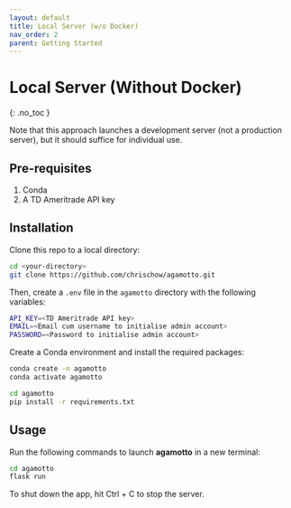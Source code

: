 ```yaml
---
layout: default
title: Local Server (w/o Docker)
nav_order: 2
parent: Getting Started
---
```


# Local Server (Without Docker)
{: .no_toc }

Note that this approach launches a development server (not a production server), but it should suffice for individual use.

## Pre-requisites

1. Conda
2. A TD Ameritrade API key

## Installation
Clone this repo to a local directory:

```bash
cd <your-directory>
git clone https://github.com/chrischow/agamotto.git
```

Then, create a `.env` file in the `agamotto` directory with the following variables:

```bash
API_KEY=<TD Ameritrade API key>
EMAIL=<Email cum username to initialise admin account>
PASSWORD=<Password to initialise admin account>
```

Create a Conda environment and install the required packages:

```bash
conda create -n agamotto
conda activate agamotto

cd agamotto
pip install -r requirements.txt
```

## Usage
Run the following commands to launch **agamotto** in a new terminal:

```bash
cd agamotto
flask run
```

To shut down the app, hit Ctrl + C to stop the server.